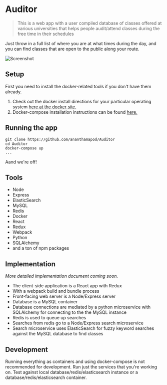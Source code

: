 # Auditor
>This is a web app with a user compiled database of classes offered at various universities that helps people audit/attend classes during the free time in their schedules

Just throw in a full list of where you are at what times during the day, and you can find classes that are open to the public along your route.

![Screenshot](https://cloud.githubusercontent.com/assets/5254722/26138956/17c7f9cc-3a9b-11e7-82f5-be57b7465fa6.png)

## Setup
First you need to install the docker-related tools if you don't have them already.

1. Check out the docker install directions for your particular operating system [here at the docker site.](https://docs.docker.com/engine/installation/#supported-platforms)
2. Docker-compose installation instructions can be found [here.](https://docs.docker.com/compose/install/)

## Running the app
```shell
git clone https://github.com/ananthamapod/Auditor
cd Auditor
docker-compose up
...
```
Aand we're off!

## Tools
- Node
- Express
- ElasticSearch
- MySQL
- Redis
- Docker
- React
- Redux
- Webpack
- Python
- SQLAlchemy
- and a ton of npm packages

## Implementation
*More detailed implementation document coming soon.*

* The client-side application is a React app with Redux
* With a webpack build and bundle process
* Front-facing web server is a Node/Express server
* Database is a MySQL container
* Database connections are mediated by a python microservice with SQLAlchemy for connecting to the the MySQL instance
* Redis is used to queue up searches
* Searches from redis go to a Node/Express search microservice
* Search microservice uses ElasticSearch for fuzzy keyword searches against the MySQL database to find classes

## Development
Running everything as containers and using docker-compose is not recommended for development. Run just the services that you're working on. Test against local database/redis/elasticsearch instance or a database/redis/elasticsearch container.
